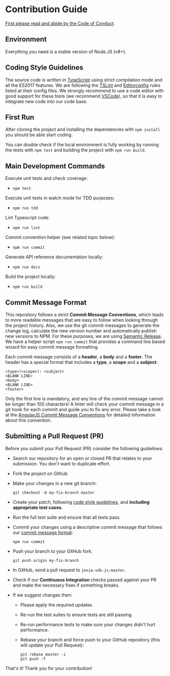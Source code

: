 # Contribution Guide

[First please read and abide by the Code of Conduct](https://github.com/jexia/jexia-sdk-js/blob/master/CODE_OF_CONDUCT.md).

## Environment

Everything you need is a stable version of Node.JS (v8+).

## Coding Style Guidelines

The source code is written in [TypeScript](http://www.typescriptlang.org/) using strict compilation mode and all the ES2017 features. We are following the [TSLint](https://github.com/palantir/tslint) and [Editorconfig](http://editorconfig.org/) rules listed at their config files. We strongly recommend to use a code editor with good support for these tools (we recommend [VSCode](https://code.visualstudio.com/)), so that it is easy to integrate new code into our code base.

## First Run

After cloning the project and installing the dependencies with `npm install` you should be able start coding.

You can double check if the local environment is fully working by running the tests with `npm test` and building the project with `npm run build`.

## Main Development Commands

Execute unit tests and check coverage:

- `npm test`

Execute unit tests in watch mode for TDD purposes:

- `npm run tdd`

Lint Typescript code:

- `npm run lint`

Commit convention helper (see related topic below):

- `npm run commit`

Generate API reference documentation locally:

- `npm run docs`

Build the project locally:

- `npm run build`

## Commit Message Format

This repository follows a strict **Commit Message Conventions**, which leads to more readable messages that are easy to follow when looking through the project history. Also, we use the git commit messages to generate the change log, calculate the new version number and automatically publish new versions to NPM. For these purposes, we are using [Semantic Release](https://github.com/semantic-release/semantic-release). We have a helper script `npm run commit` that provides a command line based wizard for easy commit message formatting.

Each commit message consists of a **header**, a **body** and a **footer**. The header has a special format that includes a **type**, a **scope** and a **subject**:

```
<type>(<scope>): <subject>
<BLANK LINE>
<body>
<BLANK LINE>
<footer>
```

Only the first line is mandatory, and any line of the commit message cannot be longer than 100 characters! A linter will check your commit message in a git hook for each commit and guide you to fix any error. Please take a look at the [AngularJS Commit Message Conventions](https://docs.google.com/document/d/1QrDFcIiPjSLDn3EL15IJygNPiHORgU1_OOAqWjiDU5Y/edit) for detailed information about this convention.

## Submitting a Pull Request (PR)

Before you submit your Pull Request (PR) consider the following guidelines:

- Search our repository for an open or closed PR that relates to your submission. You don't want to duplicate effort.
- Fork the project on Github
- Make your changes in a new git branch:

    ```shell
    git checkout -b my-fix-branch master
    ```

- Create your patch, following [code style guidelines](#coding-style-guidelines), and **including appropriate test cases**.
- Run the full test suite and ensure that all tests pass.
- Commit your changes using a descriptive commit message that follows our [commit message format](#commit-message-format):

     ```shell
     npm run commit
     ```

- Push your branch to your GitHub fork:

    ```shell
    git push origin my-fix-branch
    ```

- In GitHub, send a pull request to `jexia-sdk-js:master`.
- Check if our **Continuous Integration** checks passed against your PR and make the necessary fixes if something breaks.
- If we suggest changes then:
  - Please apply the required updates.
  - Re-run the test suites to ensure tests are still passing.
  - Re-run performance tests to make sure your changes didn't hurt performance.
  - Rebase your branch and force push to your GitHub repository (this will update your Pull Request):

    ```shell
    git rebase master -i
    git push -f
    ```

That's it! Thank you for your contribution!

